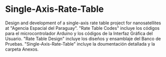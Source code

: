 # Single-Axis-Rate-Table
Design and development of a single-axis rate table project for nanosatellites at "Agencia Espacial del Paraguay".
"Rate Table Codes" incluye los códigos para el microcontrolador Arduino y los códigos de la Interfaz Gráfica del Usuario.
"Rate Table Design" incluye los diseños y ensamblaje del Banco de Pruebas.
"Single-Axis-Rate-Table" incluye la doumentación detallada y la carpeta Anexos.
